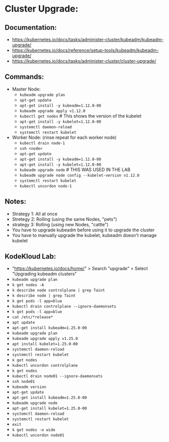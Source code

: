 # Cluster Upgrade:
## Documentation:
- https://kubernetes.io/docs/tasks/administer-cluster/kubeadm/kubeadm-upgrade/
- https://kubernetes.io/docs/reference/setup-tools/kubeadm/kubeadm-upgrade/
- https://kubernetes.io/docs/tasks/administer-cluster/cluster-upgrade/

## Commands:
- Master Node:
  - `kubeadm upgrade plan`
  - `apt-get update`
  - `apt-get install -y kubeadm=1.12.0-00`
  - `kubeadm upgrade apply v1.12.0`
  - `kubectl get nodes` # This shows the version of the kubelet
  - `apt-get install -y kubelet=1.12.0-00`
  - `systemctl daemon-reload`
  - `systemctl restart kubelet`
- Worker Node: (rinse repeat for each worker node)
  - `kubectl drain node-1`
  - `ssh <node>`
  - `apt-get update`
  - `apt-get install -y kubeadm=1.12.0-00`
  - `apt-get install -y kubelet=1.12.0-00`
  - `kubeadm upgrade node` # THIS WAS USED IN THE LAB
  - `kubeadm upgrade node config --kubelet-version v1.12.0`
  - `systemctl restart kubelet`
  - `kubectl uncordon node-1`

## Notes:
- Strategy 1: All at once
- Stretegy 2: Rolling (using the same Nodes, "pets")
- strategy 3: Rolling (using new Nodes, "cattle")
- You have to upgrade kubeadm before using it to upgrade the cluster
- You have to manually upgrade the kubelet, kubeadm doesn't manage kubelet

## KodeKloud Lab:
- "https://kubernetes.io/docs/home/" > Search "upgrade" > Select "Upgrading kubeadm clusters"
- `kubeadm upgrade plan`
- `k get nodes -A`
- `k describe node controlplane | grep Taint`
- `k describe node | grep Taint`
- `k get pods -l app=blue`
- `kubectl drain controlplane --ignore-daemonsets`
- `k get pods -l app=blue`
- `cat /etc/*release*`
- `apt update`
- `apt-get install kubeadm=1.25.0-00`
- `kubeadm upgrade plan`
- `kubeadm upgrade apply v1.25.0`
- `apt install kubelet=1.25.0-00`
- `systemctl daemon-reload`
- `systemctl restart kubelet`
- `k get nodes`
- `kubectl uncordon controlplane`
- `k get nodes`
- `kubectl drain node01 --ignore-daemonsets`
- `ssh node01`
- `kubeadm version`
- `apt-get update`
- `apt-get install kubeadm=1.25.0-00`
- `kubeadm upgrade node`
- `apt-get install kubelet=1.25.0-00`
- `systemctl daemon-reload`
- `systemctl restart kubelet`
- `exit`
- `k get nodes -o wide`
- `kubectl uncordon node01`
